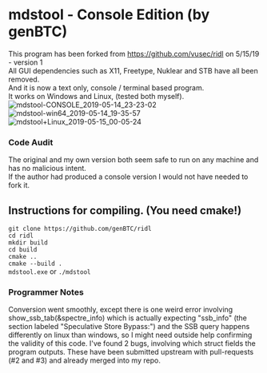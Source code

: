# mdstool - Console Edition (by genBTC)

This program has been forked from https://github.com/vusec/ridl on 5/15/19 - version 1<br>
All GUI dependencies such as X11, Freetype, Nuklear and STB have all been removed.<br>
And it is now a text only, console / terminal based program.<br>
It works on Windows and Linux, (tested both myself).<br>
![mdstool-CONSOLE_2019-05-14_23-23-02](https://user-images.githubusercontent.com/3683744/71535113-75ed8e00-28d1-11ea-8528-0dee3d09a3ab.png)
![mdstool-win64_2019-05-14_19-35-57](https://user-images.githubusercontent.com/3683744/71535115-7ab24200-28d1-11ea-8487-0f102f5258e5.png)
![mdstool+Linux_2019-05-15_00-05-24](https://user-images.githubusercontent.com/3683744/57747844-415ff580-76a5-11e9-9d01-f10bdb70ae21.png)
<br>
### Code Audit

The original and my own version both seem safe to run on any machine and has no malicious intent.<br>
If the author had produced a console version I would not have needed to fork it.<br>

## Instructions for compiling. (You need cmake!)

`git clone https://github.com/genBTC/ridl`<br>
`cd ridl`<br>
`mkdir build`<br>
`cd build`<br>
`cmake ..`<br>
`cmake --build .`<br>
`mdstool.exe` or `./mdstool`<br>

### Programmer Notes

Conversion went smoothly, except there is one weird error involving show_ssb_tab(&spectre_info) which is actually expecting "ssb_info" (the section labeled "Speculative Store Bypass:") and the SSB query happens differently on linux than windows, so I might need outside help confirming the validity of this code.
I've found 2 bugs, involving which struct fields the program outputs. These have been submitted upstream with pull-requests (#2 and #3) and already merged into my repo.
